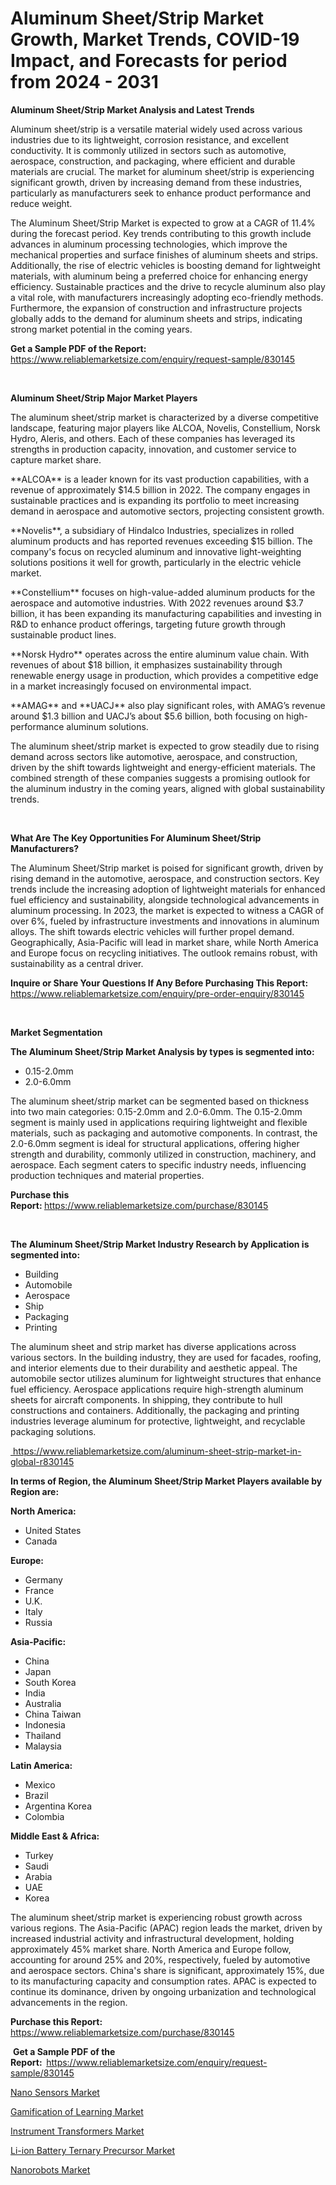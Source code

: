 <p><h1>Aluminum Sheet/Strip Market Growth, Market Trends, COVID-19 Impact, and Forecasts for period from 2024 - 2031</h1></p><p><strong>Aluminum Sheet/Strip Market Analysis and Latest Trends</strong></p>
<p><p>Aluminum sheet/strip is a versatile material widely used across various industries due to its lightweight, corrosion resistance, and excellent conductivity. It is commonly utilized in sectors such as automotive, aerospace, construction, and packaging, where efficient and durable materials are crucial. The market for aluminum sheet/strip is experiencing significant growth, driven by increasing demand from these industries, particularly as manufacturers seek to enhance product performance and reduce weight.</p><p>The Aluminum Sheet/Strip Market is expected to grow at a CAGR of 11.4% during the forecast period. Key trends contributing to this growth include advances in aluminum processing technologies, which improve the mechanical properties and surface finishes of aluminum sheets and strips. Additionally, the rise of electric vehicles is boosting demand for lightweight materials, with aluminum being a preferred choice for enhancing energy efficiency. Sustainable practices and the drive to recycle aluminum also play a vital role, with manufacturers increasingly adopting eco-friendly methods. Furthermore, the expansion of construction and infrastructure projects globally adds to the demand for aluminum sheets and strips, indicating strong market potential in the coming years.</p></p>
<p><strong>Get a Sample PDF of the Report:&nbsp;</strong> <a href="https://www.reliablemarketsize.com/enquiry/request-sample/830145?utm_campaign=1133&utm_medium=2&utm_source=Github&utm_content=ia&utm_term=08102024&utm_id=aluminum-sheetstrip">https://www.reliablemarketsize.com/enquiry/request-sample/830145</a></p>
<p>&nbsp;</p>
<p><strong>Aluminum Sheet/Strip Major Market Players</strong></p>
<p><p>The aluminum sheet/strip market is characterized by a diverse competitive landscape, featuring major players like ALCOA, Novelis, Constellium, Norsk Hydro, Aleris, and others. Each of these companies has leveraged its strengths in production capacity, innovation, and customer service to capture market share.</p><p>**ALCOA** is a leader known for its vast production capabilities, with a revenue of approximately $14.5 billion in 2022. The company engages in sustainable practices and is expanding its portfolio to meet increasing demand in aerospace and automotive sectors, projecting consistent growth.</p><p>**Novelis**, a subsidiary of Hindalco Industries, specializes in rolled aluminum products and has reported revenues exceeding $15 billion. The company's focus on recycled aluminum and innovative light-weighting solutions positions it well for growth, particularly in the electric vehicle market.</p><p>**Constellium** focuses on high-value-added aluminum products for the aerospace and automotive industries. With 2022 revenues around $3.7 billion, it has been expanding its manufacturing capabilities and investing in R&D to enhance product offerings, targeting future growth through sustainable product lines.</p><p>**Norsk Hydro** operates across the entire aluminum value chain. With revenues of about $18 billion, it emphasizes sustainability through renewable energy usage in production, which provides a competitive edge in a market increasingly focused on environmental impact.</p><p>**AMAG** and **UACJ** also play significant roles, with AMAG’s revenue around $1.3 billion and UACJ’s about $5.6 billion, both focusing on high-performance aluminum solutions.</p><p>The aluminum sheet/strip market is expected to grow steadily due to rising demand across sectors like automotive, aerospace, and construction, driven by the shift towards lightweight and energy-efficient materials. The combined strength of these companies suggests a promising outlook for the aluminum industry in the coming years, aligned with global sustainability trends.</p></p>
<p>&nbsp;</p>
<p><strong>What Are The Key Opportunities For Aluminum Sheet/Strip Manufacturers?</strong></p>
<p><p>The Aluminum Sheet/Strip market is poised for significant growth, driven by rising demand in the automotive, aerospace, and construction sectors. Key trends include the increasing adoption of lightweight materials for enhanced fuel efficiency and sustainability, alongside technological advancements in aluminum processing. In 2023, the market is expected to witness a CAGR of over 6%, fueled by infrastructure investments and innovations in aluminum alloys. The shift towards electric vehicles will further propel demand. Geographically, Asia-Pacific will lead in market share, while North America and Europe focus on recycling initiatives. The outlook remains robust, with sustainability as a central driver.</p></p>
<p><strong>Inquire or Share Your Questions If Any Before Purchasing This Report:</strong> <a href="https://www.reliablemarketsize.com/enquiry/pre-order-enquiry/830145?utm_campaign=1133&utm_medium=2&utm_source=Github&utm_content=ia&utm_term=08102024&utm_id=aluminum-sheetstrip">https://www.reliablemarketsize.com/enquiry/pre-order-enquiry/830145</a></p>
<p>&nbsp;</p>
<p><strong>Market Segmentation</strong></p>
<p><strong>The Aluminum Sheet/Strip Market Analysis by types is segmented into:</strong></p>
<p><ul><li>0.15-2.0mm</li><li>2.0-6.0mm</li></ul></p>
<p><p>The aluminum sheet/strip market can be segmented based on thickness into two main categories: 0.15-2.0mm and 2.0-6.0mm. The 0.15-2.0mm segment is mainly used in applications requiring lightweight and flexible materials, such as packaging and automotive components. In contrast, the 2.0-6.0mm segment is ideal for structural applications, offering higher strength and durability, commonly utilized in construction, machinery, and aerospace. Each segment caters to specific industry needs, influencing production techniques and material properties.</p></p>
<p><strong>Purchase this Report:&nbsp;</strong><a href="https://www.reliablemarketsize.com/purchase/830145?utm_campaign=1133&utm_medium=2&utm_source=Github&utm_content=ia&utm_term=08102024&utm_id=aluminum-sheetstrip">https://www.reliablemarketsize.com/purchase/830145</a></p>
<p>&nbsp;</p>
<p><strong>The Aluminum Sheet/Strip Market Industry Research by Application is segmented into:</strong></p>
<p><ul><li>Building</li><li>Automobile</li><li>Aerospace</li><li>Ship</li><li>Packaging</li><li>Printing</li></ul></p>
<p><p>The aluminum sheet and strip market has diverse applications across various sectors. In the building industry, they are used for facades, roofing, and interior elements due to their durability and aesthetic appeal. The automobile sector utilizes aluminum for lightweight structures that enhance fuel efficiency. Aerospace applications require high-strength aluminum sheets for aircraft components. In shipping, they contribute to hull constructions and containers. Additionally, the packaging and printing industries leverage aluminum for protective, lightweight, and recyclable packaging solutions.</p></p>
<p><a href="https://www.reliablemarketsize.com/aluminum-sheet-strip-market-in-global-r830145?utm_campaign=1133&utm_medium=2&utm_source=Github&utm_content=ia&utm_term=08102024&utm_id=aluminum-sheetstrip">&nbsp;https://www.reliablemarketsize.com/aluminum-sheet-strip-market-in-global-r830145</a></p>
<p><strong>In terms of Region, the Aluminum Sheet/Strip Market Players available by Region are:</strong></p>
<p>
    <p> <strong> North America: </strong>
        <ul>
            <li>United States</li>
            <li>Canada</li>
        </ul>
        </p> 
    <p> <strong> Europe: </strong>
        <ul>
            <li>Germany</li>
            <li>France</li>
            <li>U.K.</li>
            <li>Italy</li>
            <li>Russia</li>
        </ul>
        </p> 
    <p> <strong> Asia-Pacific: </strong>
        <ul>
            <li>China</li>
            <li>Japan</li>
            <li>South Korea</li>
            <li>India</li>
            <li>Australia</li>
            <li>China Taiwan</li>
            <li>Indonesia</li>
            <li>Thailand</li>
            <li>Malaysia</li>
        </ul>
        </p> 
    <p> <strong> Latin America: </strong>
        <ul>
            <li>Mexico</li>
            <li>Brazil</li>
            <li>Argentina Korea</li>
            <li>Colombia</li>
        </ul>
        </p> 
    <p> <strong> Middle East & Africa: </strong>
        <ul>
            <li>Turkey</li>
            <li>Saudi</li>
            <li>Arabia</li>
            <li>UAE</li>
            <li>Korea</li>
        </ul>
    </p>
    </p>
<p><p>The aluminum sheet/strip market is experiencing robust growth across various regions. The Asia-Pacific (APAC) region leads the market, driven by increased industrial activity and infrastructural development, holding approximately 45% market share. North America and Europe follow, accounting for around 25% and 20%, respectively, fueled by automotive and aerospace sectors. China's share is significant, approximately 15%, due to its manufacturing capacity and consumption rates. APAC is expected to continue its dominance, driven by ongoing urbanization and technological advancements in the region.</p></p>
<p><strong>Purchase this Report: </strong><a href="https://www.reliablemarketsize.com/purchase/830145?utm_campaign=1133&utm_medium=2&utm_source=Github&utm_content=ia&utm_term=08102024&utm_id=aluminum-sheetstrip">https://www.reliablemarketsize.com/purchase/830145</a></p>
<p>&nbsp;<strong>Get a Sample PDF of the Report:&nbsp;&nbsp;</strong><a href="https://www.reliablemarketsize.com/enquiry/request-sample/830145?utm_campaign=1133&utm_medium=2&utm_source=Github&utm_content=ia&utm_term=08102024&utm_id=aluminum-sheetstrip">https://www.reliablemarketsize.com/enquiry/request-sample/830145</a></p>
<p><strong></strong></p>
<p><p><a href="https://github.com/WillieWoodard/Market-Research-Report-List-6/blob/main/nano-sensors-market.md?utm_campaign=1133&utm_medium=2&utm_source=Github&utm_content=ia&utm_term=08102024&utm_id=aluminum-sheetstrip">Nano Sensors Market</a></p><p><a href="https://www.linkedin.com/pulse/gamification-learning-market-dynamics-application-types-emerging-h0nzc?utm_campaign=1133&utm_medium=2&utm_source=Github&utm_content=ia&utm_term=08102024&utm_id=aluminum-sheetstrip">Gamification of Learning Market</a></p><p><a href="https://issuu.com/reportprime-2/docs/instrument-transformers-market-size_2c4283ee315ad8?utm_campaign=1133&utm_medium=2&utm_source=Github&utm_content=ia&utm_term=08102024&utm_id=aluminum-sheetstrip">Instrument Transformers Market</a></p><p><a href="https://issuu.com/reportprime-2/docs/li-ion-battery-ternary-precursor-ma_eeee4483bb7fe3?utm_campaign=1133&utm_medium=2&utm_source=Github&utm_content=ia&utm_term=08102024&utm_id=aluminum-sheetstrip">Li-ion Battery Ternary Precursor Market</a></p><p><a href="https://www.linkedin.com/pulse/exploring-nanorobots-market-dynamics-revenue-analysis-growth-x8isc?utm_campaign=1133&utm_medium=2&utm_source=Github&utm_content=ia&utm_term=08102024&utm_id=aluminum-sheetstrip">Nanorobots Market</a></p></p>